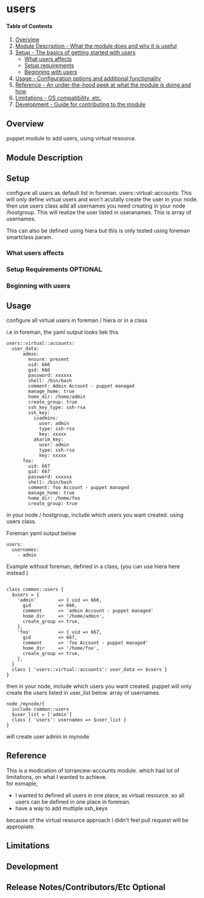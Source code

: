 # users

#### Table of Contents

1. [Overview](#overview)
2. [Module Description - What the module does and why it is useful](#module-description)
3. [Setup - The basics of getting started with users](#setup)
    * [What users affects](#what-users-affects)
    * [Setup requirements](#setup-requirements)
    * [Beginning with users](#beginning-with-users)
4. [Usage - Configuration options and additional functionality](#usage)
5. [Reference - An under-the-hood peek at what the module is doing and how](#reference)
5. [Limitations - OS compatibility, etc.](#limitations)
6. [Development - Guide for contributing to the module](#development)

## Overview

puppet module to add users, using virtual resource.

## Module Description

## Setup

configure all users as default list in foreman.  users::virtual::accounts: This will only define virtual users and won't acutally create the user in your node.
then use users class add all usernames you need creating in your node /hostgroup. This will realize the user listed in useranames. This is array of usernames. 

This can also be defined using hiera but this is only tested using foreman smartclass param.

### What users affects

### Setup Requirements **OPTIONAL**

### Beginning with users

## Usage

configure all virtual users in foreman / hiera or in a class

i.e in foreman, the yaml output looks liek this
````
users::virtual::accounts:
  user_data:
      admin:
        ensure: present
        uid: 666
        gid: 666
        password: xxxxxx 
        shell: /bin/bash
        comment: Admin Account - puppet managed
        manage_home: true
        home_dir: /home/admin
        create_group: true
        ssh_key_type: ssh-rsa
        ssh_key:
          isadmins:
            user: admin
            type: ssh-rsa
            key: xxxxx 
          akarim_key:
            user: admin
            type: ssh-rsa
            key: xxxxx
      foo:
        uid: 667
        gid: 667
        password: xxxxxx 
        shell: /bin/bash
        comment: foo Account - puppet managed
        manage_home: true
        home_dir: /home/foo
        create_group: true
````
in your node / hostgroup, include which users you want created. using users class.

Foreman yaml output below
````
users:
  usernames:
    - admin
````

Example without foreman, defined in a class, (you can use hiera here instead )

````

class common::users {
  $users = {
    'admin'        => { uid => 666,
      gid          => 666,
      comment      => 'admin Account - puppet managed'
      home_dir     => '/home/admin',
      create_group => true,
    },
    'foo'          => { uid => 667,
      gid          => 667,
      comment      => 'foo Account - puppet managed'
      home_dir     => '/home/foo',
      create_group => true,
    },
  }
  class { 'users::virtual::accounts': user_data => $users }
}
````
then in your node, include which users you want created. puppet will only create the users listed in user_list below. array of usernames.

````
node /mynode/{
  include common::users
  $user_list = ['admin']
  class { 'users': usernames => $user_list }
}
````
will create user admin in mynode

## Reference

This is a modication of torrancew-accounts module. which had lot of limitations, on what I wanted to achieve.  
for exmaple,
- I wanted to defined all users in one place, as virtual resource. so all users can be defined in one place in foreman.
- have a way to add muttiple ssh_keys

because of the virtual resource approach I didn't feel pull request will be appropiate.

## Limitations


## Development

## Release Notes/Contributors/Etc **Optional**


